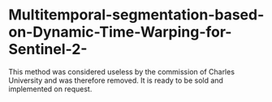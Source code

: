 # Multitemporal-segmentation-based-on-Dynamic-Time-Warping-for-Sentinel-2-
This method was considered useless by the commission of Charles University and was therefore removed. It is ready to be sold and implemented on request.
